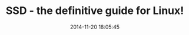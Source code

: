 ---
layout: post
title:  "SSD - the definitive guide for Linux!"
description: "The definitive guide for solid state drive configuratio in linux; Tips and tricks; Troubleshooting and suggestions of configuration"
date:   2014-11-20 18:05:45
categories: hardware
keywords: hardware,ssd,solid-state-drive,linux,configuration,guide
comments: true
---